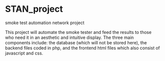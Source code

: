 # STAN_project
smoke test automation network project

This project will automate the smoke tester and 
feed the results to those who need it in an aesthetic and intuitive display.
The three main components include: the database (which will not be stored here),
the backend files coded in php, and the frontend html files which also consist of javascript and css.
